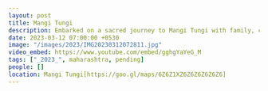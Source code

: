 ```yaml
---
layout: post
title: Mangi Tungi
description: Embarked on a sacred journey to Mangi Tungi with family, conquering the steep ascent. 🏔️ The towering Bahubali statue left us in awe, a testament to faith and nature's majesty. 🙏 An unforgettable blend of spirituality and breathtaking views.
date: 2023-03-12 07:00:00 +0530
image: "/images/2023/IMG20230312072811.jpg"
video_embed: https://www.youtube.com/embed/gghgYaYeG_M
tags: ["_2023_", maharashtra, pending]
people: []
location: Mangi Tungi[https://goo.gl/maps/6Z6Z1XZ6Z6Z6Z6Z6Z6]
---
```

